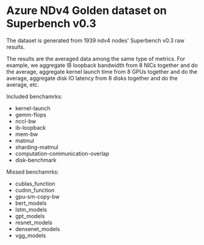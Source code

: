 # Azure NDv4 Golden dataset on Superbench v0.3

The dataset is generated from 1939 ndv4 nodes' Superbench v0.3 raw results.

The results are the averaged data among the same type of metrics. For example, we aggregate IB loopback bandwidth from 8 NICs together and do the average, aggregate kernel launch time from 8 GPUs together and do the average, aggregate disk IO latency from 8 disks together and do the average, etc.

Included benchamrks: 

-   kernel-launch
-   gemm-flops
-   nccl-bw
-   ib-loopback
-   mem-bw
-   matmul
-   sharding-matmul 
-   computation-communication-overlap
-   disk-benchmark


Missed benchamrks: 

-  cublas_function
-  cudnn_function
-  gpu-sm-copy-bw
-  bert_models
-  lstm_models
-  gpt_models
-  resnet_models
-  densenet_models
-  vgg_models
